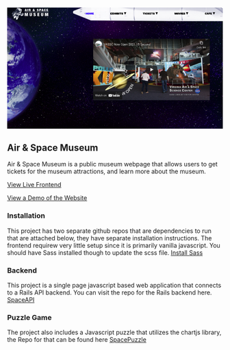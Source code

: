 ![Preview of the Air & Space Museum Website](air-space-museum-readme.png?raw=true "Air & Space Museum Website Preview")

## Air & Space Museum

Air & Space Museum is a public museum webpage that allows users to get tickets for the museum attractions, and learn more about the museum.

[View Live Frontend](https://jessijoke.github.io/space/)

[View a Demo of the Website](https://www.youtube.com/watch?v=YGCjb2Gyb7I&t=1s)

### Installation

This project has two separate github repos that are dependencies to run that are attached below, they have separate installation instructions.
The frontend requirew very little setup since it is primarily vanilla javascript. You should have Sass installed though to update the scss file.
[Install Sass](https://sass-lang.com/install)


### Backend

This project is a single page javascript based web application that connects to a Rails API backend. You can visit the repo for the Rails backend here.
[SpaceAPI](https://github.com/jessijoke/space-api)

### Puzzle Game

The project also includes a Javascript puzzle that utilizes the chartjs library, the Repo for that can be found here
[SpacePuzzle](https://github.com/jessijoke/spacePuzzle)